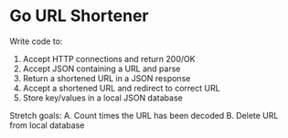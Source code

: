 # Go URL Shortener

Write code to:
1. Accept HTTP connections and return 200/OK
2. Accept JSON containing a URL and parse
2. Return a shortened URL in a JSON response
3. Accept a shortened URL and redirect to correct URL
4. Store key/values in a local JSON database

Stretch goals:
A. Count times the URL has been decoded
B. Delete URL from local database
